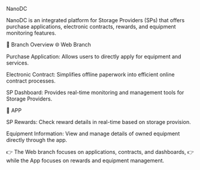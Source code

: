 NanoDC

NanoDC is an integrated platform for Storage Providers (SPs) that offers purchase applications, electronic contracts, rewards, and equipment monitoring features.

📌 Branch Overview
🌐 Web Branch

Purchase Application: Allows users to directly apply for equipment and services.

Electronic Contract: Simplifies offline paperwork into efficient online contract processes.

SP Dashboard: Provides real-time monitoring and management tools for Storage Providers.

📱 APP

SP Rewards: Check reward details in real-time based on storage provision.

Equipment Information: View and manage details of owned equipment directly through the app.

👉 The Web branch focuses on applications, contracts, and dashboards,
👉 while the App focuses on rewards and equipment management.
